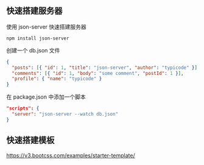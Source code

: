 ## 快速搭建服务器

使用 json-server 快速搭建服务器

```shell
npm install json-server
```

创建一个 db.json 文件

```json
{
  "posts": [{ "id": 1, "title": "json-server", "author": "typicode" }],
  "comments": [{ "id": 1, "body": "some comment", "postId": 1 }],
  "profile": { "name": "typicode" }
}
```

在 package.json 中添加一个脚本

```json
"scripts": {
  "server": "json-server --watch db.json"
}
```

## 快速搭建模板

https://v3.bootcss.com/examples/starter-template/
